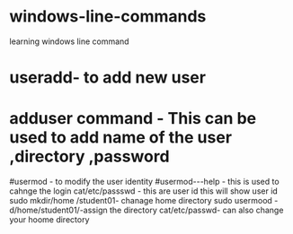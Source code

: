 # windows-line-commands
learning windows line command
# useradd- to add new user
# adduser command - This can be used to add name of the user ,directory ,password 
#usermod - to modify the user identity
#usermod---help - this is used to cahnge the login
cat/etc/passswd - this are user id this will show user id
sudo mkdir/home /student01- chanage home directory
sudo usermood -d/home/student01/-assign the directory
cat/etc/passwd- can also change your hoome directory
